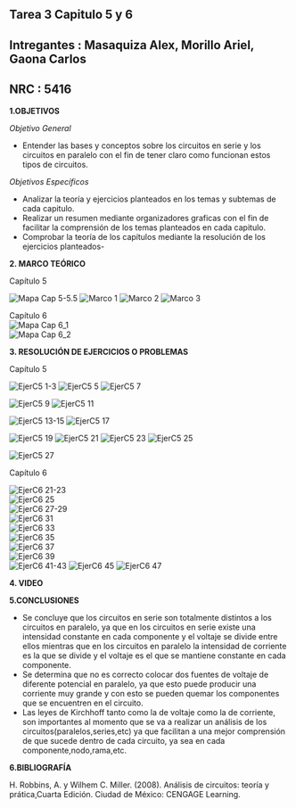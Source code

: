 ## Tarea 3 Capitulo 5 y 6
## Intregantes : Masaquiza Alex, Morillo Ariel, Gaona Carlos
## NRC : 5416
**1.OBJETIVOS**

_Objetivo General_    
* Entender las bases y conceptos sobre los circuitos en serie y los circuitos en paralelo con el fin de tener claro como funcionan estos tipos de circuitos.    

_Objetivos Específicos_     
* Analizar la teoría y ejercicios planteados en los temas y subtemas de cada capitulo.   
* Realizar un resumen mediante organizadores graficas con el fin de facilitar la comprensión de los temas planteados en cada capitulo.   
* Comprobar la teoría de los capítulos mediante la resolución de los ejercicios planteados-

**2. MARCO TEÓRICO**

Capítulo 5

![Mapa Cap 5-5.5](https://github.com/AlexMP98/Tarea-3/blob/main/Imagenes/Fun.Prog%20Mapa%20cap%205-5.5.jpg)
![Marco 1](https://github.com/AlexMP98/Tarea-3/blob/main/Imagenes/Marco%20teorico%203-1.PNG)
![Marco 2](https://github.com/AlexMP98/Tarea-3/blob/main/Imagenes/Marco%20teorico%203-2.PNG)
![Marco 3](https://github.com/AlexMP98/Tarea-3/blob/main/Imagenes/Marco%20teorico%203-3.PNG)

Capítulo 6      
![Mapa Cap 6_1](https://github.com/AlexMP98/Tarea-3/blob/main/Imagenes/Cap6_1.jpg)     
![Mapa Cap 6_2](https://github.com/AlexMP98/Tarea-3/blob/main/Imagenes/Cap6_2.png)    

**3. RESOLUCIÓN DE EJERCICIOS O PROBLEMAS**

Capítulo 5

![EjerC5 1-3](https://github.com/AlexMP98/Tarea-3/blob/main/Imagenes/Ejer%201-3%20C5.png)
![EjerC5 5](https://github.com/AlexMP98/Tarea-3/blob/main/Imagenes/Ejer%205%20C5.png)
![EjerC5 7](https://github.com/AlexMP98/Tarea-3/blob/main/Imagenes/Ejer%207%20C5.png)

![EjerC5 9](https://github.com/AlexMP98/Tarea-3/blob/main/Imagenes/Ejer%209%20C5.png)
![EjerC5 11](https://github.com/AlexMP98/Tarea-3/blob/main/Imagenes/Ejer%2011%20C5.png)

![EjerC5 13-15](https://github.com/AlexMP98/Tarea-3/blob/main/Imagenes/Ejer%2013-15%20C5.png)
![EjerC5 17](https://github.com/AlexMP98/Tarea-3/blob/main/Imagenes/Ejer%2017%20C5.png)

![EjerC5 19](https://github.com/AlexMP98/Tarea-3/blob/main/Imagenes/Ejer%2019%20C5.png)
![EjerC5 21](https://github.com/AlexMP98/Tarea-3/blob/main/Imagenes/Ejer%2021%20C5.png)
![EjerC5 23](https://github.com/AlexMP98/Tarea-3/blob/main/Imagenes/Ejer%2023%20C5.png)
![EjerC5 25](https://github.com/AlexMP98/Tarea-3/blob/main/Imagenes/Ejer%2025%20C5.png)

![EjerC5 27](https://github.com/AlexMP98/Tarea-3/blob/main/Imagenes/Ejer%2027%20C5.png)


Capítulo 6


![EjerC6 21-23](https://github.com/AlexMP98/Tarea-3/blob/main/Imagenes/21-23.png)    
![EjerC6 25](https://github.com/AlexMP98/Tarea-3/blob/main/Imagenes/25.png)     
![EjerC6 27-29](https://github.com/AlexMP98/Tarea-3/blob/main/Imagenes/27-29.png)      
![EjerC6 31](https://github.com/AlexMP98/Tarea-3/blob/main/Imagenes/31.png)      
![EjerC6 33](https://github.com/AlexMP98/Tarea-3/blob/main/Imagenes/33.png)     
![EjerC6 35](https://github.com/AlexMP98/Tarea-3/blob/main/Imagenes/35.png)     
![EjerC6 37](https://github.com/AlexMP98/Tarea-3/blob/main/Imagenes/37.png)     
![EjerC6 39](https://github.com/AlexMP98/Tarea-3/blob/main/Imagenes/39.png)      
![EjerC6 41-43](https://github.com/AlexMP98/Tarea-3/blob/main/Imagenes/41-43.png) 
![EjerC6 45](https://github.com/AlexMP98/Tarea-3/blob/main/Imagenes/45.png) 
![EjerC6 47](https://github.com/AlexMP98/Tarea-3/blob/main/Imagenes/47.png) 



**4. VIDEO**


**5.CONCLUSIONES**    
* Se concluye que los circuitos en serie son totalmente distintos a los circuitos en paralelo, ya que en los circuitos en serie existe una intensidad constante en cada componente y el voltaje se divide entre ellos mientras que en los circuitos en paralelo la intensidad de corriente es la que se divide y el voltaje es el que se mantiene constante en cada componente.    
* Se determina que no es correcto colocar dos fuentes de voltaje de diferente potencial en paralelo, ya que esto puede producir una corriente muy grande y con esto se pueden quemar los componentes que se encuentren en el circuito.   
* Las leyes de Kirchhoff tanto como la de voltaje como la de corriente, son importantes al momento que se va a realizar un análisis de los circuitos(paralelos,series,etc) ya que facilitan a una mejor comprensión de que sucede dentro de cada circuito, ya sea en cada componente,nodo,rama,etc.

**6.BIBLIOGRAFÍA**

H. Robbins, A. y Wilhem C. Miller. (2008). Análisis de circuitos: teoría y prática,Cuarta Edición. Ciudad de México: CENGAGE Learning.
